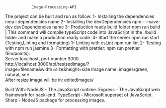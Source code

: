                 Image-Processing-API
The project can be built and run as follow:
1- Installing the dependencies
nmp i dependencies name 
2- Installing the devDependencies
npm i --save-dev devDependencies name
3- Production ready build folder
npm run build | This command will compile typeScript code into JavaScript in the ./build folder and make a production ready code.
4- Start the server
npm run start 
(Testing,Linting and formatting)
1- Linting with esLint
npm run lint
2- Testing with 
npm run jasmine
3- Formatting with prettier:
npm run prettier
(Endpoints):  
Server localhost, port number 3000
http://localhost:3000/api/resizedImage/?image=filename&width=size&height=size
Image name:
images/green, natural, see    
After resize image will be in:
editedImages/

Built With:
NodeJS - The JavaScript runtime.
Express - The JavaScript web framework for back-end.
TypeScript - Microsoft superset of JavaScript.
Sharp - NodeJS package for processing images.
